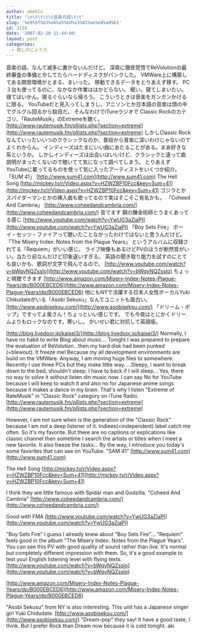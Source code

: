 ```yaml
---
author: ameblo
title: "\n\t\t\t\t音楽の話\t\t"
slug: '%e9%9f%b3%e6%a5%bd%e3%81%ae%e8%a9%b1'
id: 3159
date: '2007-02-20 11:44:09'
layout: post
categories:
  - 癒しのじょうろ
---
```


音楽の話、なんて滅多に書かないんだけど。 深夜に徹夜覚悟でReVolutionの最終審査の準備とかしてたらハードディスクがパンクした。 VMWare上に構築してある開発環境がとまる、まいった。 移動できるデータをとりあえず移す。 PC３台も使ってるのに、なかなか作業ははかどらない。 眠い。寝てしまいたい。寝てはいかん。寝るぐらいなら帰ろう。 こういうときは音楽をガンガンかけるに限る。 YouTubeだと見入ってしまうし、アニソンとか日本語の音楽は頭の中でグルグル回るから駄目だ。 そんなわけでiTuneラジオで Classic Rockのカテゴリ、「RauteMusik」のExtremeを聴く。 [http://www.rautemusik.fm/pllists.php?section=extreme](http://www.rautemusik.fm/pllists.php?section=extreme) しかしClassic Rockなんていったいいつのクラシックなのか、普段から音楽に深いわけじゃないのでよくわからん。 インディーズはたまにいい曲にあたることがある。まあ好きな系というか。 しかしインディーズは出会いはいいけど、クラシックと違って曲説明がまったくないので聴いてて気になって調べてしまう。 とりあえずYouTubeに載ってるものを使って気に入ったアーティストをいくつか紹介。 「SUM 41」 [http://www.sum41.com](http://www.sum41.com) The Hell Song [http://mickey.tv/r/Video.aspx?v=HZWZBP10Fcc&key=Sum+41](http://mickey.tv/r/Video.aspx?v=HZWZBP10Fcc&key=Sum+41) ゴジラとかスパイダーマンとかの挿入曲も歌ってるので実はそこそこ有名かも。 「Coheed And Cambria」 [http://www.coheedandcambria.com/](http://www.coheedandcambria.com/) 音でます 鋼の錬金術師とうまくあってる感じ [http://www.youtube.com/watch?v=YwUG3aZjaPI](http://www.youtube.com/watch?v=YwUG3aZjaPI) 「Boy Sets Fire」 ボーイ・セッツ・ファイアって聴いたことなかったわけではないと思うんだけど。 「The Misery Index: Notes from the Plague Years」 というアルバムに収録されてる「Requiem」がいい感じ。 ライブ映像もあるけどPVのほうが断然音がいい。当たり前なんだけど印象違いすぎる。 英語の聞き取り能力を試すのにとても良いかも、歌詞が文字で飛んでるので。 [http://www.youtube.com/watch?v=bWqyNQZsslo](http://www.youtube.com/watch?v=bWqyNQZsslo) ちょっと視聴できます [http://www.amazon.com/Misery-Index-Notes-Plague-Years/dp/B000EBCED6](http://www.amazon.com/Misery-Index-Notes-Plague-Years/dp/B000EBCED6) 他にもNYで活躍する日本人女性ボーカルYuki Chikudateがいる「Asobi Sekusu」なんてユニットも面白い。 [http://www.asobiseksu.com/](http://www.asobiseksu.com/) 「ドリーム・ポップ」ですってよ奥さん！ちょっといい感じです。 でも今夜はとにかくドリームよりもロックなのです。寒いし。 かいせい君に対抗して英語版。

[http://blog.livedoor.jp/kaisei3/](http://blog.livedoor.jp/kaisei3/) Normally, I have no habit to write Blog about music... Tonight I was prepared to prepare the evaluation of ReVolution...then my hard disk had been punked (=blewout). It freeze me! Because my all development environments are build on the VMWare. Anyway, I am moving huge files to somewhere. Recently I use three PCs but they make little way. ...Sleepy, I want to break down to the bed, shouldn't sleep, I have to back if I will sleep... Yes, there no way to solve it without listen din music now. I can say No for YouTube because I will keep to watch it and also no for Japanese anime songs because it makes a dance in my brain. That's why I listen "Extreme of RateMusik" in "Classic Rock" category on iTune Radio. [http://www.rautemusik.fm/pllists.php?section=extreme](http://www.rautemusik.fm/pllists.php?section=extreme)

However, I am not sure when is the generation of the "Classic Rock" because I am not a deep listener of it. Indiees(=independent) label catch me often. So it's my favorite. But there are no captions or explications like classic channel then sometime I search the artists or titles when I meet a new favorite. It also freeze the tasks... By the way, I introduce you today's some favorites that can see on YouTube. "SAM 41" [http://www.sum41.com](http://www.sum41.com)

The Hell Song [http://mickey.tv/r/Video.aspx?v=HZWZBP10Fcc&key=Sum+41](http://mickey.tv/r/Video.aspx?v=HZWZBP10Fcc&key=Sum+41)

I think they are little famous with Spidar man and Godzilla. "Coheed And Cambria" [http://www.coheedandcambria.com/](http://www.coheedandcambria.com/)

Good with FMA [http://www.youtube.com/watch?v=YwUG3aZjaPI](http://www.youtube.com/watch?v=YwUG3aZjaPI)

"Boy Sets Fire" I guess I already knew about "Boy Sets Fire"... "Requiem" feels good in the album "The Misery Index: Notes from the Plague Years". You can see this PV with good quality of sound rather than live. It's normal but completely different impression with them. So, it's a good example to test your English listening level with flying texts. [http://www.youtube.com/watch?v=bWqyNQZsslo](http://www.youtube.com/watch?v=bWqyNQZsslo)

[http://www.amazon.com/Misery-Index-Notes-Plague-Years/dp/B000EBCED6](http://www.amazon.com/Misery-Index-Notes-Plague-Years/dp/B000EBCED6)

"Asobi Sekusu" from NY is also interesting. This unit has a Japanese singer girl Yuki Chidudate. [http://www.asobiseksu.com/](http://www.asobiseksu.com/) "Dream-pop" they say! It have a good taste, I think. But I prefer Rock than Dream now because it is cold tonight. aki